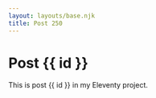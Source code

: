```yaml
---
layout: layouts/base.njk
title: Post 250
---
```


# Post {{ id }}

This is post {{ id }} in my Eleventy project.
